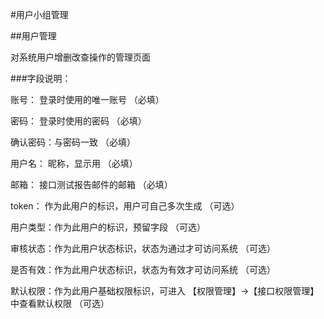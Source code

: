 #用户小组管理

##用户管理

对系统用户增删改查操作的管理页面

###字段说明：

账号：    登录时使用的唯一账号                       （必填）

密码：    登录时使用的密码                           （必填）

确认密码：与密码一致                                 （必填）

用户名：  昵称，显示用                               （必填）

邮箱：    接口测试报告邮件的邮箱                     （必填）

token：   作为此用户的标识，用户可自己多次生成       （可选）

用户类型：作为此用户的标识，预留字段                 （可选）

审核状态：作为此用户状态标识，状态为通过才可访问系统 （可选）

是否有效：作为此用户状态标识，状态为有效才可访问系统 （可选）

默认权限：作为此用户基础权限标识，可进入 【权限管理】->【接口权限管理】 中查看默认权限 （可选）
